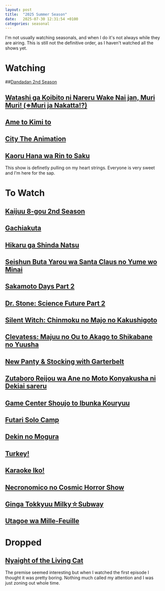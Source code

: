 ```yaml
---
layout: post
title:  "2025 Summer Season"
date:   2025-07-30 12:31:54 +0100
categories: seasonal
---
```

I'm not usually watching seasonals, and when I do it's not always while they are airing.
This is still not the definitive order, as I haven't watched all the shows yet.

# **Watching**
##[Dandadan 2nd Season](https://myanimelist.net/anime/60543/Dandadan_2nd_Season)

## [Watashi ga Koibito ni Nareru Wake Nai jan, Muri Muri! (※Muri ja Nakatta!?)](https://myanimelist.net/anime/60326/Watashi_ga_Koibito_ni_Nareru_Wake_Nai_jan_Muri_Muri_%E2%80%BBMuri_ja_Nakatta)

## [Ame to Kimi to](https://myanimelist.net/anime/59619/Ame_to_Kimi_to)

## [City The Animation](https://myanimelist.net/anime/59898/City_The_Animation)

## [Kaoru Hana wa Rin to Saku](https://myanimelist.net/anime/59845/Kaoru_Hana_wa_Rin_to_Saku)
This show is definetly pulling on my heart strings. Everyone is very sweet and I'm here for the sap.

# **To Watch**
## [Kaijuu 8-gou 2nd Season](https://myanimelist.net/anime/59177/Kaijuu_8-gou_2nd_Season)

## [Gachiakuta](https://myanimelist.net/anime/59062/Gachiakuta)

## [Hikaru ga Shinda Natsu](https://myanimelist.net/anime/58913/Hikaru_ga_Shinda_Natsu)

## [Seishun Buta Yarou wa Santa Claus no Yume wo Minai](https://myanimelist.net/anime/57433/Seishun_Buta_Yarou_wa_Santa_Claus_no_Yume_wo_Minai)

## [Sakamoto Days Part 2](https://myanimelist.net/anime/60285/Sakamoto_Days_Part_2)

## [Dr. Stone: Science Future Part 2](https://myanimelist.net/anime/61322/Dr_Stone__Science_Future_Part_2)

## [Silent Witch: Chinmoku no Majo no Kakushigoto](https://myanimelist.net/anime/59459/Silent_Witch__Chinmoku_no_Majo_no_Kakushigoto)

## [Clevatess: Majuu no Ou to Akago to Shikabane no Yuusha](https://myanimelist.net/anime/59205/Clevatess__Majuu_no_Ou_to_Akago_to_Shikabane_no_Yuusha)

## [New Panty & Stocking with Garterbelt](https://myanimelist.net/anime/52293/New_Panty___Stocking_with_Garterbelt)

## [Zutaboro Reijou wa Ane no Moto Konyakusha ni Dekiai sareru](https://myanimelist.net/anime/59421/Zutaboro_Reijou_wa_Ane_no_Moto_Konyakusha_ni_Dekiai_sareru)

## [Game Center Shoujo to Ibunka Kouryuu](https://myanimelist.net/anime/59689/Game_Center_Shoujo_to_Ibunka_Kouryuu)

## [Futari Solo Camp](https://myanimelist.net/anime/60665/Futari_Solo_Camp)

## [Dekin no Mogura](https://myanimelist.net/anime/60315/Dekin_no_Mogura)

## [Turkey!](https://myanimelist.net/anime/54028/Turkey)

## [Karaoke Iko!]( https://myanimelist.net/anime/60131/Karaoke_Iko)

## [Necronomico no Cosmic Horror Show](https://myanimelist.net/anime/60505/Necronomico_no_Cosmic_Horror_Show)

## [Ginga Tokkyuu Milky☆Subway](https://myanimelist.net/anime/61274/Ginga_Tokkyuu_Milky%E2%98%86Subway)

## [Utagoe wa Mille-Feuille](https://myanimelist.net/anime/55689/Utagoe_wa_Mille-Feuille)

# **Dropped**
## [Nyaight of the Living Cat](https://myanimelist.net/anime/58197/Nyaight_of_the_Living_Cat)
The premise seemed interesting but when I watched the first episode I thought it was pretty boring. Nothing much called my attention and I was just zoning out whole time.



